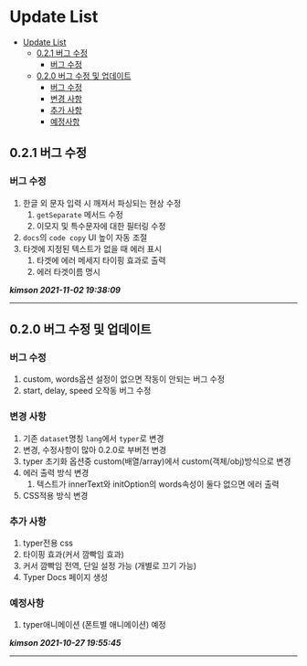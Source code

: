 # Update List

- [Update List](#update-list)
  - [0.2.1 버그 수정](#021-버그-수정)
    - [버그 수정](#버그-수정)
  - [0.2.0 버그 수정 및 업데이트](#020-버그-수정-및-업데이트)
    - [버그 수정](#버그-수정-1)
    - [변경 사항](#변경-사항)
    - [추가 사항](#추가-사항)
    - [예정사항](#예정사항)

## 0.2.1 버그 수정

### 버그 수정

1. 한글 외 문자 입력 시 깨져서 파싱되는 현상 수정
   1. `getSeparate` 메서드 수정
   2. 이모지 및 특수문자에 대한 필터링 수정
2. `docs`의 `code copy` UI 높이 자동 조절
3. 타겟에 지정된 텍스트가 없을 때 에러 표시
   1. 타겟에 에러 메세지 타이핑 효과로 출력
   2. 에러 타겟이름 명시

***kimson 2021-11-02 19:38:09***

-----

## 0.2.0 버그 수정 및 업데이트

### 버그 수정

1. custom, words옵션 설정이 없으면 작동이 안되는 버그 수정
2. start, delay, speed 오작동 버그 수정

### 변경 사항

1. 기존 `dataset`명칭 `lang`에서 `typer`로 변경
2. 변경, 수정사항이 많아 0.2.0로 부버전 변경
3. typer 초기화 옵션중 custom(배열/array)에서 custom(객체/obj)방식으로 변경
4. 에러 출력 방식 변경
   1. 텍스트가 innerText와 initOption의 words속성이 둘다 없으면 에러 출력
5. CSS적용 방식 변경

### 추가 사항

1. typer전용 css
2. 타이핑 효과(커서 깜빡임 효과)
3. 커서 깜빡임 전역, 단일 설정 가능 (개별로 끄기 가능)
4. Typer Docs 페이지 생성

### 예정사항

1. typer애니메이션 (폰트별 애니메이션) 예정

***kimson 2021-10-27 19:55:45***

-----
